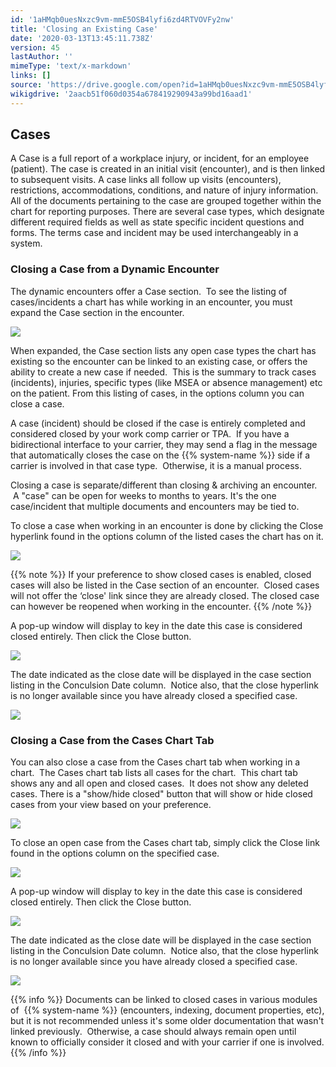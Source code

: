 ```yaml
---
id: '1aHMqb0uesNxzc9vm-mmE5OSB4lyfi6zd4RTVOVFy2nw'
title: 'Closing an Existing Case'
date: '2020-03-13T13:45:11.738Z'
version: 45
lastAuthor: ''
mimeType: 'text/x-markdown'
links: []
source: 'https://drive.google.com/open?id=1aHMqb0uesNxzc9vm-mmE5OSB4lyfi6zd4RTVOVFy2nw'
wikigdrive: '2aacb51f060d0354a678419290943a99bd16aad1'
---
```

## Cases

A Case is a full report of a workplace injury, or incident, for an employee (patient). The case is created in an initial visit (encounter), and is then linked to subsequent visits. A case links all follow up visits (encounters), restrictions, accommodations, conditions, and nature of injury information. All of the documents pertaining to the case are grouped together within the chart for reporting purposes. There are several case types, which designate different required fields as well as state specific incident questions and forms. The terms case and incident may be used interchangeably in a system.

### Closing a Case from a Dynamic Encounter

The dynamic encounters offer a Case section.  To see the listing of cases/incidents a chart has while working in an encounter, you must expand the Case section in the encounter.

![](../closing-an-existing-case.assets/53634e10054f1002bb6009bf2c547b91.png)

When expanded, the Case section lists any open case types the chart has existing so the encounter can be linked to an existing case, or offers the ability to create a new case if needed.  This is the summary to track cases (incidents), injuries, specific types (like MSEA or absence management) etc on the patient. From this listing of cases, in the options column you can close a case.

A case (incident) should be closed if the case is entirely completed and considered closed by your work comp carrier or TPA.  If you have a bidirectional interface to your carrier, they may send a flag in the message that automatically closes the case on the {{% system-name %}} side if a carrier is involved in that case type.  Otherwise, it is a manual process.

Closing a case is separate/different than closing & archiving an encounter.  A "case" can be open for weeks to months to years. It's the one case/incident that multiple documents and encounters may be tied to.

To close a case when working in an encounter is done by clicking the Close hyperlink found in the options column of the listed cases the chart has on it.

![](../closing-an-existing-case.assets/860813d300e806d443b5c4b09e1218ba.png)

{{% note %}}
If your preference to show closed cases is enabled, closed cases will also be listed in the Case section of an encounter.  Closed cases will not offer the ‘close' link since they are already closed. The closed case can however be reopened when working in the encounter.
{{% /note %}}

A pop-up window will display to key in the date this case is considered closed entirely. Then click the Close button.

![](../closing-an-existing-case.assets/320dba5860432224ff0d3311266661de.png)

The date indicated as the close date will be displayed in the case section listing in the Conculsion Date column.  Notice also, that the close hyperlink is no longer available since you have already closed a specified case.

![](../closing-an-existing-case.assets/245c712d3a6b291a124847c942ea7288.png)

### Closing a Case from the Cases Chart Tab

You can also close a case from the Cases chart tab when working in a chart.  The Cases chart tab lists all cases for the chart.  This chart tab shows any and all open and closed cases.  It does not show any deleted cases. There is a "show/hide closed" button that will show or hide closed cases from your view based on your preference.

![](../closing-an-existing-case.assets/99ca7c2d5471e766e207d4b30a10f00d.png)

To close an open case from the Cases chart tab, simply click the Close link found in the options column on the specified case.

![](../closing-an-existing-case.assets/01c78062bce038cf6f229046b233c8d4.png)

A pop-up window will display to key in the date this case is considered closed entirely. Then click the Close button.

![](../closing-an-existing-case.assets/320dba5860432224ff0d3311266661de.png)

The date indicated as the close date will be displayed in the case section listing in the Conculsion Date column.  Notice also, that the close hyperlink is no longer available since you have already closed a specified case.

![](../closing-an-existing-case.assets/245c712d3a6b291a124847c942ea7288.png)

{{% info %}}
Documents can be linked to closed cases in various modules of  {{% system-name %}} (encounters, indexing, document properties, etc), but it is not recommended unless it's some older documentation that wasn't linked previously.  Otherwise, a case should always remain open until known to officially consider it closed and with your carrier if one is involved.
{{% /info %}}
